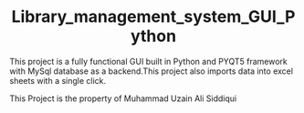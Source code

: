 <h1 align="center">Library_management_system_GUI_Python</h1>
This project is a fully functional GUI built in Python and PYQT5 framework with MySql database as a backend.This project also imports data into excel sheets with a single click.




This Project is the property of Muhammad Uzain Ali Siddiqui
